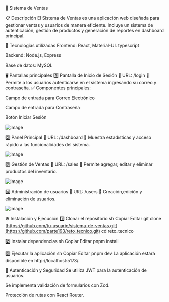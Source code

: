 📌 Sistema de Ventas


📋 Descripción
El Sistema de Ventas es una aplicación web diseñada para gestionar ventas y usuarios de manera eficiente. Incluye un sistema de autenticación, gestión de productos y generación de reportes en dashboard principal.

🚀 Tecnologías utilizadas
Frontend: React, Material-UI. typescript

Backend: Node.js, Express

Base de datos: MySQL

🖥 Pantallas principales
1️⃣ Pantalla de Inicio de Sesión
📍 URL: /login
📌 Permite a los usuarios autenticarse en el sistema ingresando su correo y contraseña.
✅ Componentes principales:

Campo de entrada para Correo Electrónico

Campo de entrada para Contraseña

Botón Iniciar Sesión

![image](https://github.com/user-attachments/assets/9a60926a-9060-427c-84b7-075d6521b67c)


2️⃣ Panel Principal
📍 URL: /dashboard
📌 Muestra estadísticas y acceso rápido a las funcionalidades del sistema.

![image](https://github.com/user-attachments/assets/1e2a8784-daf2-4ed7-b234-9e406542312b)


3️⃣ Gestión de Ventas
📍 URL: /sales
📌 Permite agregar, editar y eliminar productos del inventario.

![image](https://github.com/user-attachments/assets/d1582705-b1e6-45bf-9ac7-f9baa8eca5ed)


4️⃣ Administración de usuarios
📍 URL: /users
📌 Creación,edición y eliminación de usuarios.

![image](https://github.com/user-attachments/assets/080c9ea5-dc95-4c38-a82e-ddc397af0b95)


⚙ Instalación y Ejecución
1️⃣ Clonar el repositorio
sh
Copiar
Editar
git clone [https://github.com/tu-usuario/sistema-de-ventas.git](https://github.com/parte193/reto_tecnico.git)
cd reto_tecnico

2️⃣ Instalar dependencias
sh
Copiar
Editar
pnpm install

3️⃣ Ejecutar la aplicación
sh
Copiar
Editar
pnpm dev
La aplicación estará disponible en http://localhost:5173/.


🔐 Autenticación y Seguridad
Se utiliza JWT para la autenticación de usuarios.

Se implementa validación de formularios con Zod.

Protección de rutas con React Router.
